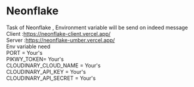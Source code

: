 # Neonflake
Task of Neonflake , Environment variable will be send on indeed message <br/>
Client :https://neonflake-client.vercel.app/   <br/>
Server :https://neonflake-umber.vercel.app/    <br/>
Env variable need  <br/>
PORT = Your's  <br/>
PIKWY_TOKEN= Your's  <br/>
CLOUDINARY_CLOUD_NAME = Your's <br/>
CLOUDINARY_API_KEY = Your's <br/>
CLOUDINARY_API_SECRET = Your's
